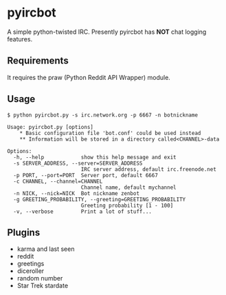 pyircbot
========

A simple python-twisted IRC. Presently pyircbot has **NOT** chat logging features. 

## Requirements

It requires the praw (Python Reddit API Wrapper) module.

## Usage

`$ python pyircbot.py -s irc.network.org -p 6667 -n botnickname`

```
Usage: pyircbot.py [options]
    * Basic configuration file 'bot.conf' could be used instead
    ** Information will be stored in a directory called<CHANNEL>-data

Options:
  -h, --help            show this help message and exit
  -s SERVER_ADDRESS, --server=SERVER_ADDRESS
                        IRC server address, default irc.freenode.net
  -p PORT, --port=PORT  Server port, default 6667
  -c CHANNEL, --channel=CHANNEL
                        Channel name, default mychannel
  -n NICK, --nick=NICK  Bot nickname zenbot
  -g GREETING_PROBABILITY, --greeting=GREETING_PROBABILITY
                        Greeting probability [1 - 100]
  -v, --verbose         Print a lot of stuff...
```

## Plugins

* karma and last seen
* reddit
* greetings
* diceroller
* random number
* Star Trek stardate
